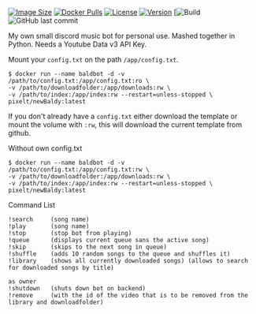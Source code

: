 [![Image Size](https://img.shields.io/docker/image-size/pixelt/newbaldy?sort=semver&style=for-the-badge)](https://hub.docker.com/layers/pixelt/newbaldy/latest/images/sha256:c37c0315014c85f7c069464fa5e0426d8585341c57b21c1a022fe6486387e776?context=explore)
[![Docker Pulls](https://img.shields.io/docker/pulls/pixelt/newbaldy?style=for-the-badge)](https://hub.docker.com/r/pixelt/newbaldy)
[![License](https://img.shields.io/github/license/UnpixeltGuard/newBaldy?style=for-the-badge)](https://github.com/UnpixeltGuard/newBaldy/blob/master/LICENSE)
[![Version](https://img.shields.io/docker/v/pixelt/newbaldy/latest?style=for-the-badge)](https://hub.docker.com/r/pixelt/newbaldy/tags)
[![Build](https://github.com/UnpixeltGuard/newBaldy/actions/workflows/docker.yml/badge.svg)
![GitHub last commit](https://img.shields.io/github/last-commit/UnpixeltGuard/newBaldy?style=for-the-badge)

My own small discord music bot for personal use.
Mashed together in Python. Needs a Youtube Data v3 API Key.

Mount your `config.txt` on the path `/app/config.txt`.

```
$ docker run --name baldbot -d -v /path/to/config.txt:/app/config.txt:ro \
-v /path/to/downloadfolder:/app/downloads:rw \
-v /path/to/index:/app/index:rw --restart=unless-stopped \
pixelt/newBaldy:latest
```

If you don't already have a `config.txt` either download the template or mount the volume with `:rw`,
this will download the current template from github.

Without own config.txt
```
$ docker run --name baldbot -d -v /path/to/config.txt:/app/config.txt:rw \
-v /path/to/downloadfolder:/app/downloads:rw \
-v /path/to/index:/app/index:rw --restart=unless-stopped \
pixelt/newBaldy:latest
```
Command List
```
!search     (song name)
!play       (song name)
!stop       (stop bot from playing)
!queue      (displays current queue sans the active song)
!skip       (skips to the next song in queue)
!shuffle    (adds 10 random songs to the queue and shuffles it)
!library    (shows all currently downloaded songs) (allows to search for downloaded songs by title)

as owner
!shutdown   (shuts down bot on backend)
!remove     (with the id of the video that is to be removed from the library and downloadfolder)
```

